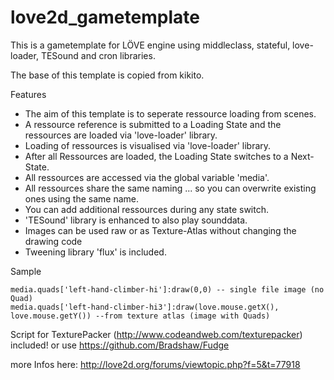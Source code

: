 love2d_gametemplate
===================

This is a gametemplate for LÖVE engine using middleclass, stateful, love-loader, TESound and cron libraries.

The base of this template is copied from kikito.

Features

- The aim of this template is to seperate ressource loading from scenes.
- A ressource reference is submitted to a Loading State and the ressources are loaded via 'love-loader' library.
- Loading of ressources is visualised via 'love-loader' library.
- After all Ressources are loaded, the Loading State switches to a Next-State.
- All ressources are accessed via the global variable 'media'.
- All ressources share the same naming ... so you can overwrite existing ones using the same name.
- You can add additional ressources during any state switch.
- 'TESound' library is enhanced to also play sounddata.
- Images can be used raw or as Texture-Atlas without changing the drawing code
- Tweening library 'flux' is included.

Sample
```
media.quads['left-hand-climber-hi']:draw(0,0) -- single file image (no Quad)
media.quads['left-hand-climber-hi3']:draw(love.mouse.getX(), love.mouse.getY()) --from texture atlas (image with Quads)
```

Script for TexturePacker (http://www.codeandweb.com/texturepacker) included!
or use https://github.com/Bradshaw/Fudge

more Infos here: http://love2d.org/forums/viewtopic.php?f=5&t=77918
